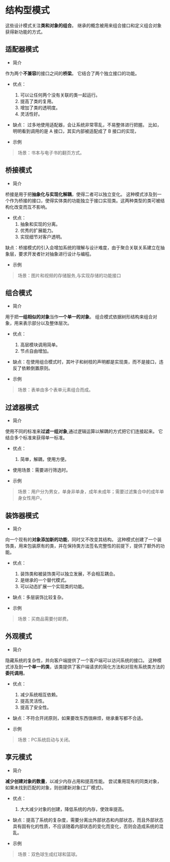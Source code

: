 # 结构型模式

这些设计模式关注**类和对象的组合**。
继承的概念被用来组合接口和定义组合对象获得新功能的方式。

## 适配器模式

* 简介

作为两个**不兼容**的接口之间的**桥梁**。
它结合了两个独立接口的功能。

* 优点：
    1. 可以让任何两个没有关联的类一起运行。
    2. 提高了类的复用。
    3. 增加了类的透明度。
    4. 灵活性好。

* 缺点：
过多地使用适配器，会让系统非常零乱，不易整体进行把握。
比如，明明看到调用的是 A 接口，其实内部被适配成了 B 接口的实现，

* 示例

> 场景：书本与电子书的翻页方式。

## 桥接模式

* 简介

桥接是用于把**抽象化与实现化解耦**，使得二者可以独立变化。
这种模式涉及到一个作为桥接的接口，使得实体类的功能独立于接口实现类。这两种类型的类可被结构化改变而互不影响。

* 优点：
    1. 抽象和实现的分离。
    2. 优秀的扩展能力。
    3. 实现细节对客户透明。

缺点：桥接模式的引入会增加系统的理解与设计难度，由于聚合关联关系建立在抽象层，要求开发者针对抽象进行设计与编程。

* 示例

> 场景：图片和视频的存储服务,与实现存储的功能接口

## 组合模式

* 简介

用于把**一组相似的对象**当作**一个单一的对象**。
组合模式依据树形结构来组合对象，用来表示部分以及整体层次。

* 优点：
    1. 高层模块调用简单。
    2. 节点自由增加。

* 缺点：在使用组合模式时，其叶子和树枝的声明都是实现类，而不是接口，违反了依赖倒置原则。

* 示例

> 场景：表单由多个表单元素组合而成。

## 过滤器模式

* 简介

使用不同的标准来**过滤一组对象**,通过逻辑运算以解耦的方式把它们连接起来。
它结合多个标准来获得单一标准。

* 优点：
    1. 简单，解耦，使用方便。

* 使用场景：需要进行筛选时。

* 示例

> 场景：用户分为男女，单身非单身，成年未成年；需要过滤集合中的成年单身女性用户。

## 装饰器模式

* 简介

向一个现有的**对象添加新的功能**，同时又不改变其结构。
这种模式创建了一个装饰类，用来包装原有的类，并在保持类方法签名完整性的前提下，提供了额外的功能。

* 优点：
    1. 装饰类和被装饰类可以独立发展，不会相互耦合。
    2. 是继承的一个替代模式。
    3. 可以动态扩展一个实现类的功能。

* 缺点：多层装饰比较复杂。

* 示例

> 场景：买商品需要付邮费。

## 外观模式

* 简介

隐藏系统的复杂性，并向客户端提供了一个客户端可以访问系统的接口。
这种模式涉及到**一个单一的类**，该类提供了客户端请求的简化方法和对现有系统类方法的**委托调用**。

* 优点：
    1. 减少系统相互依赖。
    2. 提高灵活性。
    3. 提高了安全性。

* 缺点：不符合开闭原则，如果要改东西很麻烦，继承重写都不合适。

* 示例

> 场景：PC系统启动与关闭。

## 享元模式

* 简介

**减少创建对象的数量**，以减少内存占用和提高性能。
尝试重用现有的同类对象，如果未找到匹配的对象，则创建新对象(工厂模式)。

* 优点：
    1. 大大减少对象的创建，降低系统的内存，使效率提高。

* 缺点：提高了系统的复杂度，需要分离出外部状态和内部状态，而且外部状态具有固有化的性质，不应该随着内部状态的变化而变化，否则会造成系统的混乱。

* 示例

> 场景：双色球生成红球和篮球。
